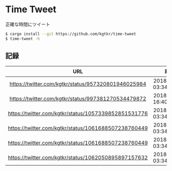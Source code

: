 # Time Tweet
正確な時間にツイート

```sh
$ cargo install --git https://github.com/kgtkr/time-tweet
$ time-tweet -h
```

## 記録
|URL|時間|誤差|
|:-:|:-:|:-:|
|https://twitter.com/kgtkr/status/957320801946025984|2018-01-28 03:34:00.001|+1ms|
|https://twitter.com/kgtkr/status/997381270534479872|2018-05-18 16:40.00.000|±0ms|
|https://twitter.com/kgtkr/status/1057339852851531776|2018-10-31 03:34:00.001|+1ms|
|https://twitter.com/kgtkr/status/1061688507238760449|2018-11-12 03:34:00.001|+1ms|
|https://twitter.com/kgtkr/status/1061688507238760449|2018-11-12 03:34:00.001|+1ms|
|https://twitter.com/kgtkr/status/1062050895897157632|2018-11-13 03:34:00.001|+1ms|

